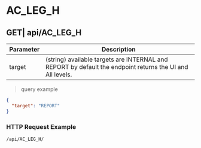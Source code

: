 # AC_LEG_H

## GET| api/AC_LEG_H

Parameter | Description
--------- | -----------
target | (string) available targets are INTERNAL and REPORT by default the endpoint returns the UI and All levels.

> query example  

```json
{
  "target": "REPORT"
}
```
### HTTP Request Example
`/api/AC_LEG_H/`  
